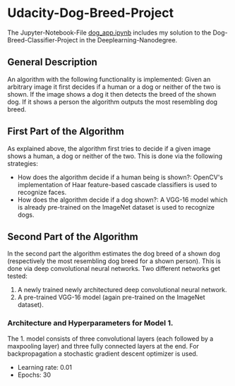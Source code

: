 # Udacity-Dog-Breed-Project

The Jupyter-Notebook-File [dog_app.ipynb](dog_app.ipynb) includes my
solution to the Dog-Breed-Classifier-Project in the Deeplearning-Nanodegree. 

## General Description

An algorithm with the following functionality is implemented: Given an arbitrary 
image it first decides if a human or a dog or neither of the two is shown. If the
image shows a dog it then detects the breed of the shown dog. If it shows a person
the algorithm outputs the most resembling dog breed.

## First Part of the Algorithm

As explained above, the algorithm first tries to decide if a given image shows 
a human, a dog or neither of the two. This is done via the following strategies:

* How does the algorithm decide if a human being is shown?: OpenCV's 
  implementation of Haar feature-based cascade classifiers is used to
  recognize faces.
* How does the algorithm decide if a dog shown?: A VGG-16 model which
  is already pre-trained on the ImageNet dataset is used to recognize 
  dogs.
  
## Second Part of the Algorithm

In the second part the algorithm estimates the dog breed of a shown dog
(respectively the most resembling dog breed for a shown person). This is 
done via deep convolutional neural networks. Two different networks get tested:

1. A newly trained newly architectured deep convolutional neural network.
2. A pre-trained VGG-16 model (again pre-trained on the ImageNet dataset).

### Architecture and Hyperparameters for Model 1.

The 1. model consists of three convolutional layers (each followed by a maxpooling 
layer) and three fully connected layers at the end. For backpropagation a stochastic
gradient descent optimizer is used.

* Learning rate: 0.01
* Epochs: 30
